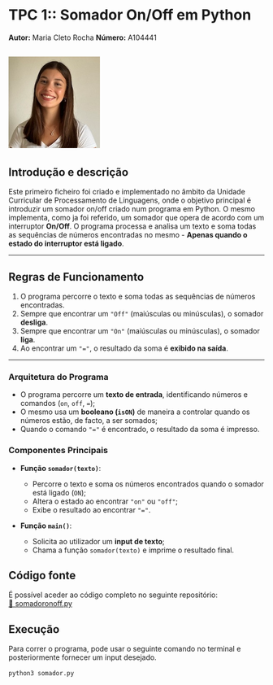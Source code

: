 # TPC 1:: Somador On/Off em Python

**Autor:** Maria Cleto Rocha 
**Número:** A104441

![Fotografia do Estudante em questao](mariafoto.jpeg)
---

## Introdução e descrição
Este primeiro ficheiro foi criado e implementado no âmbito da Unidade Curricular de Processamento de Linguagens, onde o objetivo principal é introduzir um somador on/off criado num programa em Python.
O mesmo implementa, como ja foi referido, um somador que opera de acordo com um interruptor **On/Off**. O programa processa e analisa um texto e soma todas as sequências de números encontradas no mesmo - **Apenas quando o estado do interruptor está ligado**.

---

## Regras de Funcionamento
1. O programa percorre o texto e soma todas as sequências de números encontradas.
2. Sempre que encontrar um `"Off"` (maiúsculas ou minúsculas), o somador **desliga**.
3. Sempre que encontrar um `"On"` (maiúsculas ou minúsculas), o somador **liga**.
4. Ao encontrar um `"="`, o resultado da soma é **exibido na saída**.

---

### **Arquitetura do Programa**
- O programa percorre um **texto de entrada**, identificando números e comandos (`on`, `off`, `=`);
- O mesmo usa um **booleano (`isON`)** de maneira a controlar quando os números estão, de facto, a ser somados;
- Quando o comando `"="` é encontrado, o resultado da soma é impresso.

### **Componentes Principais**
- **Função `somador(texto)`**:  
  - Percorre o texto e soma os números encontrados quando o somador está ligado (`ON`);
  - Altera o estado ao encontrar `"on"` ou `"off"`;
  - Exibe o resultado ao encontrar `"="`.

- **Função `main()`**:  
  - Solicita ao utilizador um **input de texto**;
  - Chama a função `somador(texto)` e imprime o resultado final.

##  **Código fonte**
É possível aceder ao código completo no seguinte repositório:  
[🔗 somadoronoff.py](https://github.com/MariaCletoR/PL2025-A104441/blob/main/TPC1/somadoronoff.py)

## **Execução**
Para correr o programa, pode usar o seguinte comando no terminal e posteriormente fornecer um input desejado.

```sh
python3 somador.py